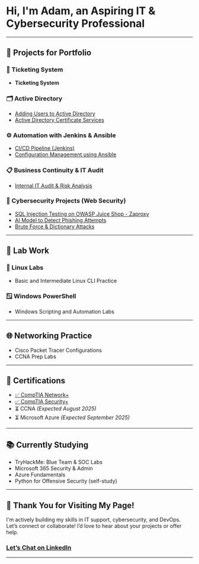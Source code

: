# Hi, I'm Adam, an **Aspiring IT & Cybersecurity Professional** 

---

## 🔧 Projects for Portfolio

### 📝 Ticketing System
- **Ticketing System** 

### 🗂️ Active Directory
- [Adding Users to Active Directory]()
- [Active Directory Certificate Services](https://github.com/adamegomez/Active-Directory-Cert-Service)

### ⚙️ Automation with Jenkins & Ansible
- [CI/CD Pipeline (Jenkins)](https://github.com/adamegomez/CICD-Pipeline-Jenkins)
- [Configuration Management using Ansible](https://github.com/adamegomez/Ansible-Use-Cases/tree/main)

### 📋 Business Continuity & IT Audit
- [Internal IT Audit & Risk Analysis](https://github.com/adamegomez/T-Business-Continuity-Recovery-Audit/blob/main/README.md)

### 🔐 Cybersecurity Projects (Web Security)
- [SQL Injection Testing on OWASP Juice Shop - Zaproxy](https://github.com/adamegomez/SQL-Injection-Testing-on-OWASP-Juice-Shop)
- [AI Model to Detect Phishing Attempts](https://github.com/adamegomez/AI-Powered-Phishing-Email-Detection)
- [Brute Force & Dictionary Attacks](https://github.com/adamegomez/Brute-Force-Dictionary-Attacks/blob/main/README.md)

---

## 🧪 Lab Work

### 🐧 Linux Labs
- Basic and Intermediate Linux CLI Practice

### 🪟 Windows PowerShell
- Windows Scripting and Automation Labs

---

## 🌐 Networking Practice

- Cisco Packet Tracer Configurations
- CCNA Prep Labs

---

## 📜 Certifications

- [✅ CompTIA Network+](https://github.com/adamegomez/Comptia-Network-/blob/main/Network%2B%20Cert.pdf)
- [✅ CompTIA Security+](https://github.com/adamegomez/Comptia-Security-/blob/main/Security%20Plus%20Certificate.pdf)
- ⏳ CCNA *(Expected August 2025)*
- ⏳ Microsoft Azure *(Expected September 2025)*

---

## 📚 Currently Studying

- TryHackMe: Blue Team & SOC Labs
- Microsoft 365 Security & Admin
- Azure Fundamentals
- Python for Offensive Security (self-study)

---

## 👋 Thank You for Visiting My Page!

I'm actively building my skills in IT support, cybersecurity, and DevOps.  
Let’s connect or collaborate! I’d love to hear about your projects or offer help.

### [Let’s Chat on LinkedIn](https://www.linkedin.com/in/adam-gomez-3619a1243/)  

---

